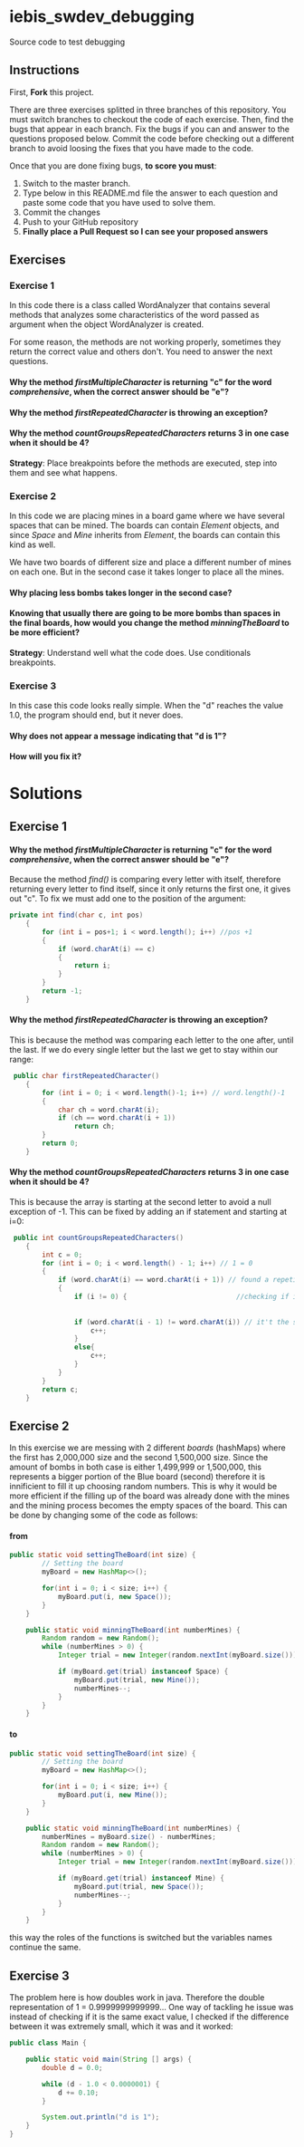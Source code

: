 # iebis_swdev_debugging
Source code to test debugging

## Instructions
First, **Fork** this project.

There are three exercises splitted in three branches of this repository. You must switch branches to checkout the code of each exercise.
Then, find the bugs that appear in each branch.
Fix the bugs if you can and answer to the questions proposed below.
Commit the code before checking out a different branch to avoid loosing the fixes that you have made to the code.

Once that you are done fixing bugs, **to score you must**:
1. Switch to the master branch.
2. Type below in this README.md file the answer to each question and paste some code that you have used to solve them.
3. Commit the changes
4. Push to your GitHub repository
5. **Finally place a Pull Request so I can see your proposed answers**


## Exercises
### Exercise 1
In this code there is a class called WordAnalyzer that contains several methods that analyzes some characteristics of the word passed as argument when the object WordAnalyzer is created.

For some reason, the methods are not working properly, sometimes they return the correct value and others don't. You need to answer the next questions.

#### Why the method _firstMultipleCharacter_ is returning "c" for the word _comprehensive_, when the correct answer should be "e"?
#### Why the method _firstRepeatedCharacter_ is throwing an exception?
#### Why the method _countGroupsRepeatedCharacters_ returns 3 in one case when it should be 4?

**Strategy**: Place breakpoints before the methods are executed, step into them and see what happens.


### Exercise 2
In this code we are placing mines in a board game where we have several spaces that can be mined. 
The boards can contain _Element_ objects, and since _Space_ and _Mine_ inherits from _Element_, the boards can contain this kind as well.

We have two boards of different size and place a different number of mines on each one. But in the second case it takes longer to place all the mines.

#### Why placing less bombs takes longer in the second case?
#### Knowing that usually there are going to be more bombs than spaces in the final boards, how would you change the method _minningTheBoard_ to be more efficient?

**Strategy**: Understand well what the code does. Use conditionals breakpoints.


### Exercise 3
In this case this code looks really simple. When the "d" reaches the value 1.0, the program should end, but it never does.

#### Why does not appear a message indicating that "d is 1"?
#### How will you fix it?

# Solutions
## Exercise 1
#### Why the method _firstMultipleCharacter_ is returning "c" for the word _comprehensive_, when the correct answer should be "e"?
Because the method *find()* is comparing every letter with itself, therefore returning every letter to find itself, since it only returns the first one, it gives out "c".
To fix we must add one to the position of the argument:
```java
private int find(char c, int pos)
    {
        for (int i = pos+1; i < word.length(); i++) //pos +1
        {
            if (word.charAt(i) == c)
            {
                return i;
            }
        }
        return -1;
    }
```
#### Why the method _firstRepeatedCharacter_ is throwing an exception?
This is because the method was comparing each letter to the one after, until the last. If we do every single letter but the last we get to stay within our range:
```java
 public char firstRepeatedCharacter()
    {
        for (int i = 0; i < word.length()-1; i++) // word.length()-1
        {
            char ch = word.charAt(i);
            if (ch == word.charAt(i + 1))
                return ch;
        }
        return 0;
    }
```
#### Why the method _countGroupsRepeatedCharacters_ returns 3 in one case when it should be 4?
This is because the array is starting at the second letter to avoid a null exception of -1. This can be fixed by adding an if statement and starting at i=0:
```java
 public int countGroupsRepeatedCharacters()
    {
        int c = 0;
        for (int i = 0; i < word.length() - 1; i++) // 1 = 0 
        {
            if (word.charAt(i) == word.charAt(i + 1)) // found a repetition
            {
                if (i != 0) {                           //checking if its the first letter
                    
                
                if (word.charAt(i - 1) != word.charAt(i)) // it't the start
                    c++;
                }
                else{
                    c++;
                }
            }
        }
        return c;
    }
```

## Exercise 2
In this exercise we are messing with 2 different *boards* (hashMaps) where the first has 2,000,000 size and the second 1,500,000 size. Since the amount of bombs in both case is either 1,499,999 or 1,500,000, this represents a bigger portion of the Blue board (second) therefore it is innificient to fill it up choosing random numbers. This is why it would be more efficient if the filling up of the board was already done with the mines and the mining process becomes the empty spaces of the board. This can be done by changing some of the code as follows:
#### from
```java
public static void settingTheBoard(int size) {
        // Setting the board
        myBoard = new HashMap<>();

        for(int i = 0; i < size; i++) {
            myBoard.put(i, new Space());
        }
    }

    public static void minningTheBoard(int numberMines) {
        Random random = new Random();
        while (numberMines > 0) {
            Integer trial = new Integer(random.nextInt(myBoard.size()));

            if (myBoard.get(trial) instanceof Space) {
                myBoard.put(trial, new Mine());
                numberMines--;
            }
        }
    }
```
#### to
```java
public static void settingTheBoard(int size) {
        // Setting the board
        myBoard = new HashMap<>();

        for(int i = 0; i < size; i++) {
            myBoard.put(i, new Mine());
        }
    }

    public static void minningTheBoard(int numberMines) {
        numberMines = myBoard.size() - numberMines;
        Random random = new Random();
        while (numberMines > 0) {
            Integer trial = new Integer(random.nextInt(myBoard.size()));

            if (myBoard.get(trial) instanceof Mine) {
                myBoard.put(trial, new Space());
                numberMines--;
            }
        }
    }
```
this way the roles of the functions is switched but the variables names continue the same.

## Exercise 3
The problem here is how doubles work in java. Therefore the double representation of 1 = 0.9999999999999... 
One way of tackling he issue was instead of checking if it is the same exact value, I checked if the difference between it was extremely small, which it was and it worked:
```java
public class Main {

    public static void main(String [] args) {
        double d = 0.0;

        while (d - 1.0 < 0.0000001) {
            d += 0.10;
        }

        System.out.println("d is 1");
    }
}
```